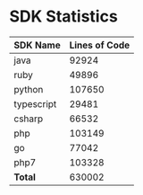# SDK Statistics

| SDK Name | Lines of Code |
| -------- | ------------- |
| java | 92924 |
| ruby | 49896 |
| python | 107650 |
| typescript | 29481 |
| csharp | 66532 |
| php | 103149 |
| go | 77042 |
| php7 | 103328 |
| **Total** | 630002 |
